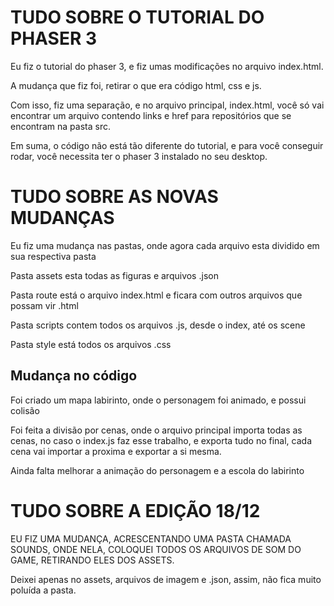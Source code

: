 <h1>TUDO SOBRE O TUTORIAL DO PHASER 3</h1>
    <p>Eu fiz o tutorial do phaser 3, e fiz umas modificações no arquivo index.html.</p>
    <p>A mudança que fiz foi, retirar o que era código html, css e js.</p>
    <p>Com isso, fiz uma separação, e no arquivo principal, index.html, você só vai encontrar um arquivo contendo links e href para repositórios que se encontram na pasta src.</p>
    <p>Em suma, o código não está tão diferente do tutorial, e para você conseguir rodar, você necessita ter o phaser 3 instalado no seu desktop.</p>


<h1>TUDO SOBRE AS NOVAS MUDANÇAS</h1>
    <p>Eu fiz uma mudança nas pastas, onde agora cada arquivo esta dividido em sua respectiva pasta</p>
    <p>Pasta assets esta todas as figuras e arquivos .json</p>
    <p>Pasta route está o arquivo index.html e ficara com outros arquivos que possam vir .html</p>
    <p>Pasta scripts contem todos os arquivos .js, desde o index, até os scene</p>
    <p>Pasta style está todos os arquivos .css</p>
<h2>Mudança no código</h2>
    <p>Foi criado um mapa labirinto, onde o personagem foi animado, e possui colisão</p>
    <p>Foi feita a divisão por cenas, onde o arquivo principal importa todas as cenas, no caso o index.js faz esse trabalho, e exporta tudo no final, cada cena vai importar a proxima e exportar a si mesma.</p>
    <p>Ainda falta melhorar a animação do personagem e a escola do labirinto</p>

<h1>TUDO SOBRE A EDIÇÃO 18/12</h1>
    <p>EU FIZ UMA MUDANÇA, ACRESCENTANDO UMA PASTA CHAMADA SOUNDS, ONDE NELA, COLOQUEI TODOS OS ARQUIVOS DE SOM DO GAME, RETIRANDO ELES DOS ASSETS.</p>
    <p>Deixei apenas no assets, arquivos de imagem e .json, assim, não fica muito poluída a pasta.<p>